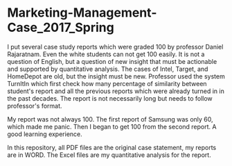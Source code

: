 # Marketing-Management-Case_2017_Spring
I put several case study reports which were graded 100 by professor Daniel Rajaratnam. Even the white students can not get 100 easily. 
It is not a question of English, but a question of new insight that must be actionable and supported by quantitative analysis. The cases of Intel, Target, and HomeDepot are old, but the insight must be new. Professor used the system TurnItIn which first check how many percentage of similarity between student's report and all the previous reports which were already turned in in the past decades. The report is not necessarily long but needs to follow professor's format. 

My report was not always 100. The first report of Samsung was only 60, which made me panic. Then I began to get 100 from the second report. A good learning experience.

In this repository, all PDF files are the original case statement, my reports are in WORD. The Excel files are my quantitative analysis 
for the report. 
